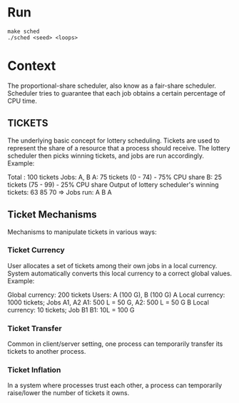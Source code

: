 # Run
    make sched
    ./sched <seed> <loops>

# Context
The proportional-share scheduler, also know as a fair-share scheduler. Scheduler tries to guarantee that each job obtains a certain percentage of CPU time.

## TICKETS
The underlying basic concept for lottery scheduling. Tickets are used to represent the share of a resource that a process should receive. The lottery scheduler then picks winning tickets, and jobs are run accordingly. Example:

Total : 100 tickets
Jobs: A, B
A: 75 tickets (0 - 74)  - 75% CPU share
B: 25 tickets (75 - 99) - 25% CPU share
Output of lottery scheduler's winning tickets: 63 85 70 => Jobs run: A B A

## Ticket Mechanisms

Mechanisms to manipulate tickets in various ways:

### Ticket Currency
User allocates a set of tickets among their own jobs in a local currency. System automatically converts this local currency to a correct global values. Example:

Global currency: 200 tickets
Users: A (100 G), B (100 G)
A Local currency: 1000 tickets; Jobs A1, A2
A1: 500 L = 50 G, A2: 500 L = 50 G
B Local currency: 10 tickets; Job B1
B1: 10L = 100 G

### Ticket Transfer
Common in client/server setting, one process can temporarily transfer its tickets to another process.

### Ticket Inflation
In a system where processes trust each other, a process can temporarily raise/lower the number of tickets it owns.

